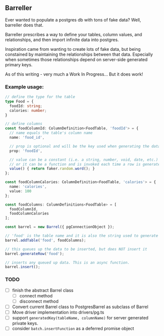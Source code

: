 ## Barreller
Ever wanted to populate a postgres db with tons of fake data? Well, barreller does that.

Barreller prescribes a way to define your tables, column values, and relationships, and then import infinite data into postgres.

Inspiration came from wanting to create lots of fake data, but being constained by
maintaining the relationships between that data. Especially when sometimes those relationships depend on server-side generated primary keys.

As of this writing - very much a Work In Progress... But it does work!

### Example usage:
```ts
// define the type for the table
type Food = {
  foodId: string;
  calories: number;
}

// define columns
const foodColumnId: ColumnDefinition<FoodTable, 'foodId'> = {
  // name equals the table's column name
  name: 'food_id',

  // prop is optional and will be the key used when generating the data locally
  prop: 'foodId',

  // value can be a constant (i.e. a string, number, void, date, etc.)
  // or it can be a function and is invoked each time a row is generated
  value() { return faker.random.word(); }
};

const foodColumnCalories: ColumnDefinition<FoodTable, 'calories'> = {
  name: 'calories',
  value: 100
};

const foodColumns: ColumnDefinitions<FoodTable> = [
  foodColumnId,
  foodColumnCalories
];

const barrel = new Barrel({ pgConnectionObject });

// 'food' is the table name and it is also the string used to generate rows
barrel.addTable('food', foodColumns);

// this queues up the data to be inserted, but does NOT insert it
barrel.generateRow('food');

// inserts any queued up data. This is an async function.
barrel.insert();

```


### TODO
- [ ] finish the abstract Barrel class
  - [ ] connect method
  - [ ] disconnect method
- [ ] Convert current Barrel class to PostgresBarrel as subclass of Barrel
- [ ] Move driver implementation into drivers/pg.ts
- [ ] support `generatedKey(tableName, columnName)` for server generated private keys.
- [ ] consider `batch.insertFunction` as a deferred promise object

